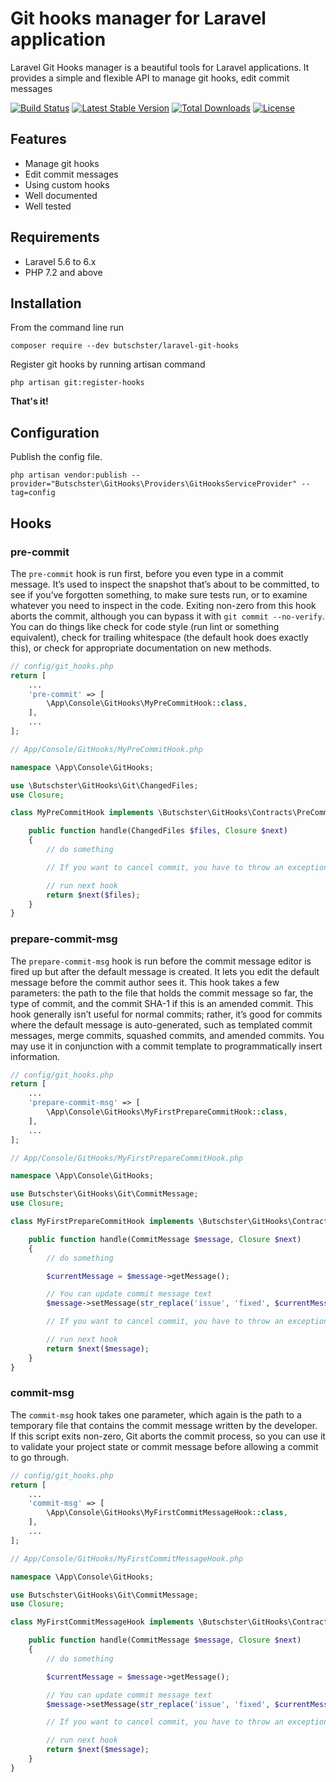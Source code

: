 # Git hooks manager for Laravel application

Laravel Git Hooks manager is a beautiful tools for Laravel applications. 
It provides a simple and flexible API to manage git hooks, edit commit messages

[![Build Status](https://travis-ci.org/butschster/LaravelGitHooks.svg?branch=master)](https://travis-ci.org/butschster/LaravelGitHooks) [![Latest Stable Version](https://poser.pugx.org/butschster/laravel-git-hooks/v/stable)](https://packagist.org/packages/butschster/laravel-git-hooks) [![Total Downloads](https://poser.pugx.org/butschster/laravel-git-hooks/downloads)](https://packagist.org/packages/butschster/laravel-git-hooks) [![License](https://poser.pugx.org/butschster/laravel-git-hooks/license)](https://packagist.org/packages/butschster/meta-tags)


## Features

- Manage git hooks
- Edit commit messages
- Using custom hooks
- Well documented
- Well tested

## Requirements

- Laravel 5.6 to 6.x
- PHP 7.2 and above

## Installation

From the command line run

    composer require --dev butschster/laravel-git-hooks

Register git hooks by running artisan command

    php artisan git:register-hooks

**That's it!**

## Configuration

Publish the config file.

    php artisan vendor:publish --provider="Butschster\GitHooks\Providers\GitHooksServiceProvider" --tag=config

## Hooks

### pre-commit

The `pre-commit` hook is run first, before you even type in a commit message. It’s used to inspect the snapshot that’s about to be committed, to see if you’ve forgotten something, to make sure tests run, or to examine whatever you need to inspect in the code. Exiting non-zero from this hook aborts the commit, although you can bypass it with `git commit --no-verify`. You can do things like check for code style (run lint or something equivalent), check for trailing whitespace (the default hook does exactly this), or check for appropriate documentation on new methods.

```php
// config/git_hooks.php
return [
    ...
    'pre-commit' => [
        \App\Console\GitHooks\MyPreCommitHook::class,
    ],
    ...
];

// App/Console/GitHooks/MyPreCommitHook.php

namespace \App\Console\GitHooks;

use \Butschster\GitHooks\Git\ChangedFiles;
use Closure;

class MyPreCommitHook implements \Butschster\GitHooks\Contracts\PreCommitHook {

    public function handle(ChangedFiles $files, Closure $next)
    {
        // do something

        // If you want to cancel commit, you have to throw an exception.

        // run next hook
        return $next($files);
    }
}
```

### prepare-commit-msg

The `prepare-commit-msg` hook is run before the commit message editor is fired up but after the default message is created. It lets you edit the default message before the commit author sees it. This hook takes a few parameters: the path to the file that holds the commit message so far, the type of commit, and the commit SHA-1 if this is an amended commit. This hook generally isn’t useful for normal commits; rather, it’s good for commits where the default message is auto-generated, such as templated commit messages, merge commits, squashed commits, and amended commits. You may use it in conjunction with a commit template to programmatically insert information.

```php
// config/git_hooks.php
return [
    ...
    'prepare-commit-msg' => [
        \App\Console\GitHooks\MyFirstPrepareCommitHook::class,
    ],
    ...
];

// App/Console/GitHooks/MyFirstPrepareCommitHook.php

namespace \App\Console\GitHooks;

use Butschster\GitHooks\Git\CommitMessage;
use Closure;

class MyFirstPrepareCommitHook implements \Butschster\GitHooks\Contracts\MessageHook {

    public function handle(CommitMessage $message, Closure $next)
    {
        // do something

        $currentMessage = $message->getMessage();

        // You can update commit message text
        $message->setMessage(str_replace('issue', 'fixed', $currentMessage));

        // If you want to cancel commit, you have to throw an exception.

        // run next hook
        return $next($message);
    }
}
```

### commit-msg

The `commit-msg` hook takes one parameter, which again is the path to a temporary file that contains the commit message written by the developer. If this script exits non-zero, Git aborts the commit process, so you can use it to validate your project state or commit message before allowing a commit to go through.

```php
// config/git_hooks.php
return [
    ...
    'commit-msg' => [
        \App\Console\GitHooks\MyFirstCommitMessageHook::class,
    ],
    ...
];

// App/Console/GitHooks/MyFirstCommitMessageHook.php

namespace \App\Console\GitHooks;

use Butschster\GitHooks\Git\CommitMessage;
use Closure;

class MyFirstCommitMessageHook implements \Butschster\GitHooks\Contracts\MessageHook {

    public function handle(CommitMessage $message, Closure $next)
    {
        // do something

        $currentMessage = $message->getMessage();

        // You can update commit message text
        $message->setMessage(str_replace('issue', 'fixed', $currentMessage));

        // If you want to cancel commit, you have to throw an exception.

        // run next hook
        return $next($message);
    }
}
```
